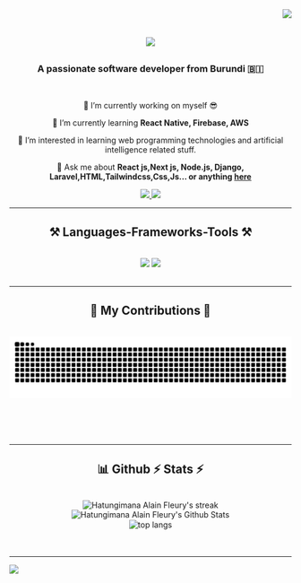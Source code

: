 <img align="right" src="https://visitor-badge.laobi.icu/badge?page_id=hafgun.hafgun" />

<h1 align="center">
    <img src="https://readme-typing-svg.herokuapp.com/?font=Righteous&size=35&center=true&vCenter=true&width=500&height=70&duration=4000&lines=Hi+There!+👋;+I'm+Alain+Fleury+Hat!;" />
</h1>

<h3 align="center">A passionate software developer from Burundi 🇧🇮 </h3>

<br/>

<div align="center">
 
 🔭 I’m currently working on myself 😎
 
 🌱 I’m currently learning **React Native, Firebase, AWS**

 👀 I’m interested in learning web programming technologies and artificial intelligence related stuff.

💬 Ask me about **React js,Next js, Node.js, Django, Laravel,HTML,Tailwindcss,Css,Js... or anything [here](https://github.com/Hafgun/Hafgun/issues)**

 </div>

 <div align="center"> 
  <a href="mailto:hafpixels06@gmail.com">
    <img src="https://img.shields.io/badge/Gmail-333333?style=for-the-badge&logo=gmail&logoColor=red" />
  </a>
  <a href="https://linkedin.com/in/Alain-Fleury-Hatungimana" target="_blank">
    <img src="https://img.shields.io/badge/LinkedIn-0077B5?style=for-the-badge&logo=linkedin&logoColor=white" target="_blank" />
  </a>
<!--   <a href="https://hafgun.github.io" target="_blank"> -->
<!--      <img src="https://img.shields.io/badge/Portfolio-FF5722?style=for-the-badge&logo=todoist&logoColor=white" target="_blank" />  -->
<!--   </a> -->
</div>

 <hr/>

<h2 align="center">⚒️ Languages-Frameworks-Tools ⚒️</h2>
<br/>
<div align="center">
    <img src="https://skillicons.dev/icons?i=react,bootstrap,mui,html,css,vscode,github,figma,tailwind,git" />
    <img src="https://skillicons.dev/icons?i=java,python,javascript,laravel,nextjs,mysql,django" /><br>
</div>

<br/>
<hr/>

<div align="center">
  <h2>🐍 My Contributions 🐍</h2>
  <br>
  <img alt="snake eating my contributions" src="https://raw.githubusercontent.com/hafgun/hafgun/output/github-contribution-grid-snake.svg" />
  
  <br/><br/><br/>
</div>

<hr/>

<h2 align="center">📊 Github ⚡ Stats ⚡</h2>
<br>
<div align=center>
  <img width=390 src="https://github-readme-streak-stats.herokuapp.com/?user=Hafgun&count_private=true&theme=react&border_radius=10" alt="Hatungimana Alain Fleury's streak"/>
  <img width=390 src="https://github-readme-stats.vercel.app/api?username=Hafgun&show_icons=true&include_all_commits=true&count_private=true&layout=compact&theme=react&rank_icon=github&border_radius=10" alt="Hatungimana Alain Fleury's Github Stats" />
  <br/>
  <img width=325 align="center" src="https://github-readme-stats.vercel.app/api/top-langs/?username=Hafgun&hide=HTML&langs_count=8&layout=compact&theme=react&border_radius=10&size_weight=0.5&count_weight=0.5&exclude_repo=github-readme-stats" alt="top langs" />
    
</div>

<br/>
<br/>

<hr/>

[![](https://github-readme-activity-graph.vercel.app/graph?username=Hafgun&bg_color=060A0CD0&color=E6EDF3&line=00E7FF&point=00E7FF&area=true&hide_border=true)](https://github.com/Hafgun/github-readme-activity-graph)

<br/>
<br/>
